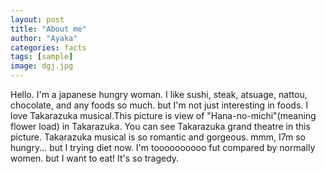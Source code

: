 ```yaml
---
layout: post
title: "About me"
author: "Ayaka"
categories: facts
tags: [sample]
image: dgj.jpg
---
```


Hello. I'm a japanese hungry woman. I like sushi, steak, atsuage, nattou, chocolate, and any foods so much. but I'm not just interesting in foods. I love Takarazuka musical.This picture is view of "Hana-no-michi"(meaning flower load) in Takarazuka. You can see Takarazuka grand theatre in this picture. Takarazuka musical is so romantic and gorgeous. mmm, I7m so hungry... but I trying diet now. I'm toooooooooo fut compared by normally women. but I want to eat! It's so tragedy.